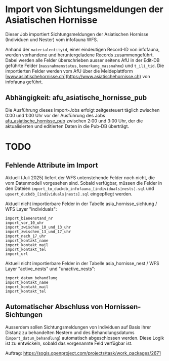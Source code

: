 # Import von Sichtungsmeldungen der Asiatischen Hornisse

Dieser Job importiert Sichtungsmeldungen der Asiatischen Hornisse (Individuen und Nester) vom infofauna WFS.

Anhand der `materialentityid`, einer eindeutigen Record-ID von infofauna, werden vorhandene und heruntergeladene Records zusammengeführt. Dabei werden alle Felder überschrieben ausser seitens AfU in der Edit-DB geführte Felder (`massnahmenstatus`, `bemerkung_massnahme`) und `t_ili_tid`. Die importierten Felder werden vom AfU über die Meldeplattform [www.asiatischehornisse.ch](https://www.asiatischehornisse.ch) von infofauna geführt.

## Abhängigkeit: afu_asiatische_hornisse_pub

Die Ausführung dieses Import-Jobs erfolgt zeitgesteuert täglich zwischen 0:00 und 1:00 Uhr vor der Ausführung des Jobs [afu_asiatische_hornisse_pub](https://github.com/sogis/gretljobs/tree/main/afu_asiatische_hornisse_pub) zwischen 2:00 und 3:00 Uhr, der die aktualisierten und editierten Daten in die Pub-DB überträgt.

# TODO

## Fehlende Attribute im Import

Aktuell (Juli 2025) liefert der WFS untenstehende Felder noch nicht, die vom Datenmodell vorgesehen sind. Sobald verfügbar, müssen die Felder in den Dateien `import_to_duckdb_infofauna_[individuals|nests].sql` und `upsert_duckdb_[individuals|nests].sql` eingepflegt werden.

Aktuell nicht importierbare Felder in der Tabelle asia_hornisse_sichtung / WFS Layer "individuals":

    import_bienenstand_nr
    import_vor_10_uhr
    import_zwischen_10_und_13_uhr
    import_zwischen_13_und_17_uhr
    import_nach_17_uhr
    import_kontakt_name
    import_kontakt_mail
    import_kontakt_tel
    import_url

Aktuell nicht importierbare Felder in der Tabelle asia_hornisse_nest / WFS Layer "active_nests" und "unactive_nests":

    import_datum_behandlung
    import_kontakt_name
    import_kontakt_mail
    import_kontakt_tel

## Automatischer Abschluss von Hornissen-Sichtungen

Ausserdem sollen Sichtungsmeldungen von Individuen auf Basis ihrer Distanz zu behandelten Nestern und des Behandlungsdatums (`import_datum_behandlung`) automatisch abgeschlossen werden. Diese Logik ist zu entwickeln, sobald das vorgenannte Feld verfügbar ist.

Auftrag: https://sogis.openproject.com/projects/task/work_packages/2671